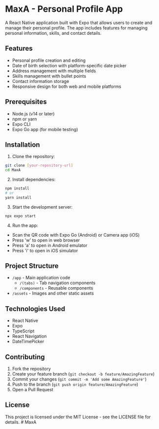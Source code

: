 # MaxA - Personal Profile App

A React Native application built with Expo that allows users to create and manage their personal profile. The app includes features for managing personal information, skills, and contact details.

## Features

- Personal profile creation and editing
- Date of birth selection with platform-specific date picker
- Address management with multiple fields
- Skills management with bullet points
- Contact information storage
- Responsive design for both web and mobile platforms

## Prerequisites

- Node.js (v14 or later)
- npm or yarn
- Expo CLI
- Expo Go app (for mobile testing)

## Installation

1. Clone the repository:

```bash
git clone [your-repository-url]
cd MaxA
```

2. Install dependencies:

```bash
npm install
# or
yarn install
```

3. Start the development server:

```bash
npx expo start
```

4. Run the app:

- Scan the QR code with Expo Go (Android) or Camera app (iOS)
- Press 'w' to open in web browser
- Press 'a' to open in Android emulator
- Press 'i' to open in iOS simulator

## Project Structure

- `/app` - Main application code
  - `/(tabs)` - Tab navigation components
  - `/components` - Reusable components
- `/assets` - Images and other static assets

## Technologies Used

- React Native
- Expo
- TypeScript
- React Navigation
- DateTimePicker

## Contributing

1. Fork the repository
2. Create your feature branch (`git checkout -b feature/AmazingFeature`)
3. Commit your changes (`git commit -m 'Add some AmazingFeature'`)
4. Push to the branch (`git push origin feature/AmazingFeature`)
5. Open a Pull Request

## License

This project is licensed under the MIT License - see the LICENSE file for details.
#   M a x A  
 